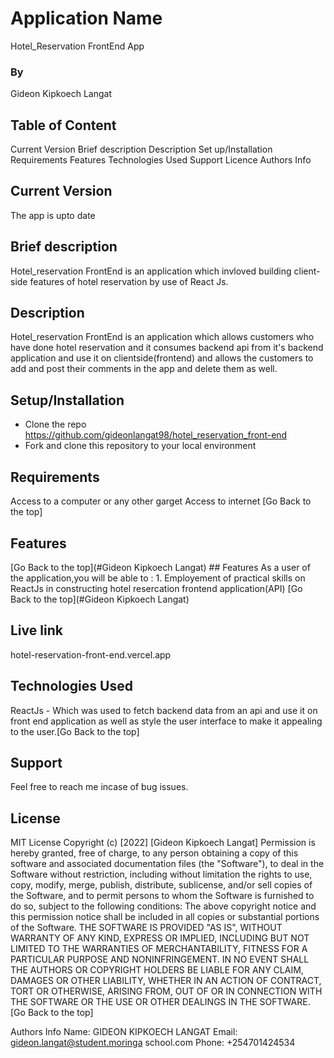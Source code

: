 # Application Name
Hotel_Reservation FrontEnd App

### By
Gideon Kipkoech Langat


## Table of Content
Current Version
Brief description
Description
Set up/Installation
Requirements
Features
Technologies Used
Support
Licence
Authors Info


## Current Version
The app is upto date

## Brief description
Hotel_reservation FrontEnd is an application which invloved building client-side features of hotel reservation by use of React Js.

## Description
Hotel_reservation FrontEnd is an application which allows customers who have done hotel reservation and it consumes backend api from it's backend application and use it on clientside(frontend) and allows the customers to add and post their comments in the app and delete them as well.

## Setup/Installation 
* Clone the repo https://github.com/gideonlangat98/hotel_reservation_front-end
* Fork and clone this repository to your local environment

## Requirements
Access to a computer or any other garget
Access to internet [Go Back to the top]

## Features
[Go Back to the top](#Gideon Kipkoech Langat) ## Features As a user of the application,you will be able to : 1. Employement of practical skills on ReactJs in constructing hotel resercation frontend application(API) [Go Back to the top](#Gideon Kipkoech Langat)

## Live link
hotel-reservation-front-end.vercel.app

## Technologies Used
ReactJs - Which was used to fetch backend data from an api and use it on front end application as well as style the user interface to make it appealing to the user.[Go Back to the top]

## Support
Feel free to reach me incase of bug issues.

## License
MIT License Copyright (c) [2022] [Gideon Kipkoech Langat] Permission is hereby granted, free of charge, to any person obtaining a copy of this software and associated documentation files (the "Software"), to deal in the Software without restriction, including without limitation the rights to use, copy, modify, merge, publish, distribute, sublicense, and/or sell copies of the Software, and to permit persons to whom the Software is furnished to do so, subject to the following conditions: The above copyright notice and this permission notice shall be included in all copies or substantial portions of the Software. THE SOFTWARE IS PROVIDED "AS IS", WITHOUT WARRANTY OF ANY KIND, EXPRESS OR IMPLIED, INCLUDING BUT NOT LIMITED TO THE WARRANTIES OF MERCHANTABILITY, FITNESS FOR A PARTICULAR PURPOSE AND NONINFRINGEMENT. IN NO EVENT SHALL THE AUTHORS OR COPYRIGHT HOLDERS BE LIABLE FOR ANY CLAIM, DAMAGES OR OTHER LIABILITY, WHETHER IN AN ACTION OF CONTRACT, TORT OR OTHERWISE, ARISING FROM, OUT OF OR IN CONNECTION WITH THE SOFTWARE OR THE USE OR OTHER DEALINGS IN THE SOFTWARE. [Go Back to the top]

Authors Info
Name: GIDEON KIPKOECH LANGAT
Email: gideon.langat@student.moringa school.com
Phone: +254701424534

